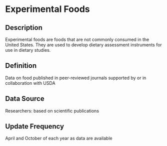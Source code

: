 # Experimental Foods

## Description
Experimental foods are foods that are not commonly consumed in the United States. 
They are used to develop dietary assessment instruments for use in dietary studies.

## Definition
Data on food published in peer-reviewed journals supported by or in collaboration with USDA

## Data Source
Researchers: based on scientific publications

## Update Frequency
April and October of each year as data are available

